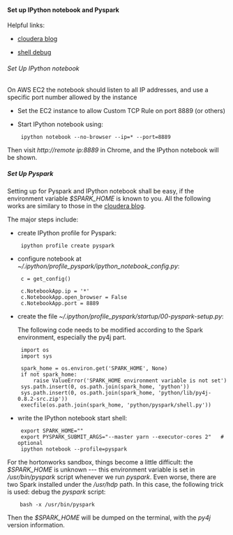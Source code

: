 #### Set up IPython notebook and Pyspark

Helpful links:

 - [cloudera blog](http://blog.cloudera.com/blog/2014/08/how-to-use-ipython-notebook-with-apache-spark/)

 - [shell debug](https://unix.stackexchange.com/questions/155551/how-to-debug-a-bash-script)

###### Set Up IPython notebook

On AWS EC2 the notebook should listen to all IP addresses, and use a specific port number allowed by the instance

 - Set the EC2 instance to allow Custom TCP Rule on port 8889 (or others)
 - Start IPython notebook using:

		ipython notebook --no-browser --ip=* --port=8889

Then visit *http://remote ip:8889* in Chrome, and the IPython notebook will be shown.


##### Set Up Pyspark

Setting up for Pyspark and IPython notebook shall be easy, if the environment variable *$SPARK_HOME* is known to you. All the following works are similary to those in the [cloudera blog](http://blog.cloudera.com/blog/2014/08/how-to-use-ipython-notebook-with-apache-spark/). 

The major steps include:

 - create IPython profile for Pyspark:

	 	ipython profile create pyspark

 - configure notebook at *~/.ipython/profile_pyspark/ipython_notebook_config.py*:
 
		c = get_config()

		c.NotebookApp.ip = '*'
		c.NotebookApp.open_browser = False
		c.NotebookApp.port = 8889

 - create the file *~/.ipython/profile_pyspark/startup/00-pyspark-setup.py*:
 	
	The following code needs to be modified according to the Spark environment, especially the py4j part.

		import os
		import sys

		spark_home = os.environ.get('SPARK_HOME', None)
		if not spark_home:
			raise ValueError('SPARK_HOME environment variable is not set')
		sys.path.insert(0, os.path.join(spark_home, 'python'))
		sys.path.insert(0, os.path.join(spark_home, 'python/lib/py4j-0.8.2-src.zip'))
		execfile(os.path.join(spark_home, 'python/pyspark/shell.py'))

 - write the IPython notebook start shell:

		export SPARK_HOME=""
		export PYSPARK_SUBMIT_ARGS="--master yarn --executor-cores 2"   # optional
		ipython notebook --profile=pyspark


For the hortonworks sandbox, things become a little difficult: the *$SPARK_HOME* is unknown --- this environment variable is set in */usr/bin/pyspark* script whenever we run *pyspark*. Even worse, there are two Spark installed under the */usr/hdp* path.  In this case, the following trick is used: debug the *pyspark* script:

		bash -x /usr/bin/pyspark

Then the *$SPARK_HOME* will be dumped on the terminal, with the *py4j* version information.